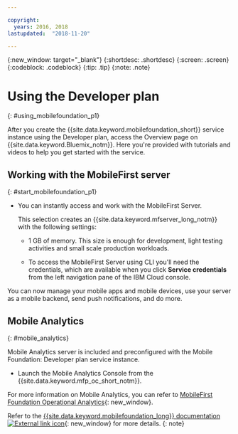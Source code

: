 ```yaml
---

copyright:
  years: 2016, 2018
lastupdated:  "2018-11-20"

---
```


{:new_window: target="_blank"}
{:shortdesc: .shortdesc}
{:screen:  .screen}
{:codeblock:  .codeblock}
{:tip: .tip}
{:note: .note}

#	Using the Developer plan
{: #using_mobilefoundation_p1}

After you create the {{site.data.keyword.mobilefoundation_short}} service instance using the Developer plan, access the Overview page on {{site.data.keyword.Bluemix_notm}}. Here you're provided with tutorials and videos to help you get started with the service.

## Working with the MobileFirst server
{: #start_mobilefoundation_p1}
* You can instantly access and work with the MobileFirst Server.

  This selection creates an {{site.data.keyword.mfserver_long_notm}} with the following settings:
  *	1 GB of memory. This size is enough for development, light testing activities and small scale production workloads.

  * To access the MobileFirst Server using CLI you'll need the credentials, which are available when you click **Service credentials** from the left navigation pane of the IBM Cloud console.

<!--  The process of provisioning starts. This process takes about 10 minutes, and a message window indicates the progress of this operation. When complete a dashboard is displayed where you can see:
    *	The status of your server that is running (state, size).

    *	The server route created for you. Use this route in your mobile application to connect to the {{site.data.keyword.mfserver_short_notm}}.

    *	Your personal `username` and `password` to access the {{site.data.keyword.mfp_oc_short_notm}}. The `password` is hidden. Click **Show Password** icon to visualize it.

*	Click **Launch Console** to launch the {{site.data.keyword.mfp_oc_short_notm}}.-->

You can now manage your mobile apps and mobile devices, use your server as a mobile backend, send push notifications, and do more.

## Mobile Analytics
{: #mobile_analytics}

Mobile Analytics server is included and preconfigured with the Mobile Foundation: Developer plan service instance.

* Launch the Mobile Analytics Console from the {{site.data.keyword.mfp_oc_short_notm}}.

For more information on Mobile Analytics, you can refer to [MobileFirst Foundation Operational Analytics](https://cloud.ibm.com/docs/services/mobileanalytics/mobileanalytics_overview.html#about-mobile-analytics){: new_window}.

Refer to the [{{site.data.keyword.mobilefoundation_long}} documentation ![External link icon](../../icons/launch-glyph.svg "External link icon")](https://mobilefirstplatform.ibmcloud.com/tutorials/en/foundation/8.0/bluemix/){: new_window} for more details.
{: note}